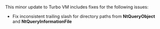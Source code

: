This minor update to Turbo VM includes fixes for the following issues:

- Fix inconsistent trailing slash for directory paths from **NtQueryObject** and **NtQueryInformationFile**



